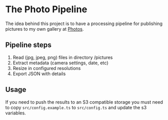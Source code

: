 # The Photo Pipeline

The idea behind this project is to have a processing pipeline for publishing pictures to my own gallery at [Photos](https://alextorres.me/photos). 

## Pipeline steps

1. Read (jpg, jpeg, png) files in directory /pictures
2. Extract metadata (camera settings, date, etc)
3. Resize in configured resolutions
4. Export JSON with details

## Usage

If you need to push the results to an S3 compatible storage you must need to copy `src/config.example.ts` to `src/config.ts` and update the s3 variables. 
